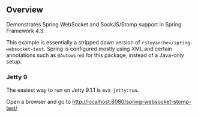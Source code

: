 ## Overview

Demonstrates Spring WebSocket and SockJS/Stomp support in Spring Framework 4.3.

This example is essentially a stripped down version of `rstoyanchev/spring-websocket-test`. Spring is configured mostly using XML and certain annotations such as `@Autowired` for this package, instead of a Java-only setup. 

### Jetty 9

The easiest way to run on Jetty 9.1.1 is `mvn jetty:run`.

Open a browser and go to <http://localhost:8080/spring-websocket-stomp-test/>
